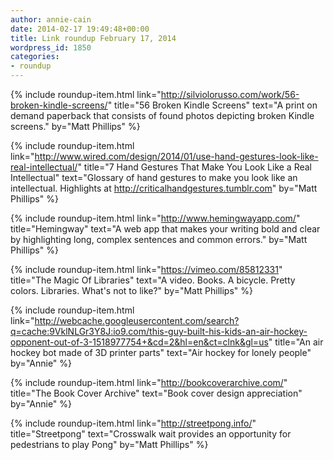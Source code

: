 ```yaml
---
author: annie-cain
date: 2014-02-17 19:49:48+00:00
title: Link roundup February 17, 2014
wordpress_id: 1850
categories:
- roundup
---
```


{% include roundup-item.html
  link="http://silviolorusso.com/work/56-broken-kindle-screens/"
  title="56 Broken Kindle Screens"
  text="A print on demand paperback that consists of found photos depicting broken Kindle screens."
  by="Matt Phillips"
%}

{% include roundup-item.html
  link="http://www.wired.com/design/2014/01/use-hand-gestures-look-like-real-intellectual/"
  title="7 Hand Gestures That Make You Look Like a Real Intellectual"
  text="Glossary of hand gestures to make you look like an intellectual. Highlights at http://criticalhandgestures.tumblr.com"
  by="Matt Phillips"
%}

{% include roundup-item.html
  link="http://www.hemingwayapp.com/"
  title="Hemingway"
  text="A web app that makes your writing bold and clear by highlighting long, complex sentences and common errors."
  by="Matt Phillips"
%}

{% include roundup-item.html
  link="https://vimeo.com/85812331"
  title="The Magic Of Libraries"
  text="A video. Books. A bicycle. Pretty colors. Libraries. What's not to like?"
  by="Matt Phillips"
%}

{% include roundup-item.html
  link="http://webcache.googleusercontent.com/search?q=cache:9VklNLGr3Y8J:io9.com/this-guy-built-his-kids-an-air-hockey-opponent-out-of-3-1518977754+&cd=2&hl=en&ct=clnk&gl=us"
  title="An air hockey bot made of 3D printer parts"
  text="Air hockey for lonely people"
  by="Annie"
%}

{% include roundup-item.html
  link="http://bookcoverarchive.com/"
  title="The Book Cover Archive"
  text="Book cover design appreciation"
  by="Annie"
%}

{% include roundup-item.html
  link="http://streetpong.info/"
  title="Streetpong"
  text="Crosswalk wait provides an opportunity for pedestrians to play Pong"
  by="Matt Phillips"
%}
